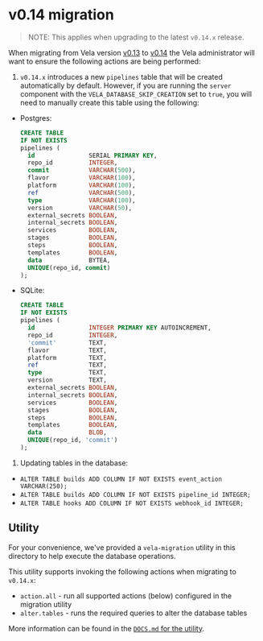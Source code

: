 # v0.14 migration

> NOTE: This applies when upgrading to the latest `v0.14.x` release.

When migrating from Vela version [v0.13](../../releases/v0.13.md) to [v0.14](../../releases/v0.14.md) the Vela
administrator will want to ensure the following actions are being performed:

1. `v0.14.x` introduces a new `pipelines` table that will be created automatically by default. However, if you are running the `server` component with the `VELA_DATABASE_SKIP_CREATION` set to `true`, you will need to manually create this table using the following:
  * Postgres: 
    ```sql
    CREATE TABLE
    IF NOT EXISTS
    pipelines (
      id               SERIAL PRIMARY KEY,
      repo_id          INTEGER,
      commit           VARCHAR(500),
      flavor           VARCHAR(100),
      platform         VARCHAR(100),
      ref              VARCHAR(500),
      type             VARCHAR(100),
      version          VARCHAR(50),
      external_secrets BOOLEAN,
      internal_secrets BOOLEAN,
      services         BOOLEAN,
      stages           BOOLEAN,
      steps            BOOLEAN,
      templates        BOOLEAN,
      data             BYTEA,
      UNIQUE(repo_id, commit)
    );
    ```
  * SQLite:
    ```sql
    CREATE TABLE
    IF NOT EXISTS
    pipelines (
      id               INTEGER PRIMARY KEY AUTOINCREMENT,
      repo_id          INTEGER,
      'commit'         TEXT,
      flavor           TEXT,
      platform         TEXT,
      ref              TEXT,
      type             TEXT,
      version          TEXT,
      external_secrets BOOLEAN,
      internal_secrets BOOLEAN,
      services         BOOLEAN,
      stages           BOOLEAN,
      steps            BOOLEAN,
      templates        BOOLEAN,
      data             BLOB,
      UNIQUE(repo_id, 'commit')
    );
    ```
1. Updating tables in the database:
  * `ALTER TABLE builds ADD COLUMN IF NOT EXISTS event_action VARCHAR(250);`
  * `ALTER TABLE builds ADD COLUMN IF NOT EXISTS pipeline_id INTEGER;` 
  * `ALTER TABLE hooks ADD COLUMN IF NOT EXISTS webhook_id INTEGER;`

## Utility

For your convenience, we've provided a `vela-migration` utility in this directory to help execute the database
operations.

This utility supports invoking the following actions when migrating to `v0.14.x`:

* `action.all` - run all supported actions (below) configured in the migration utility
* `alter.tables` - runs the required queries to alter the database tables

More information can be found in the [`DOCS.md` for the utility](DOCS.md).
